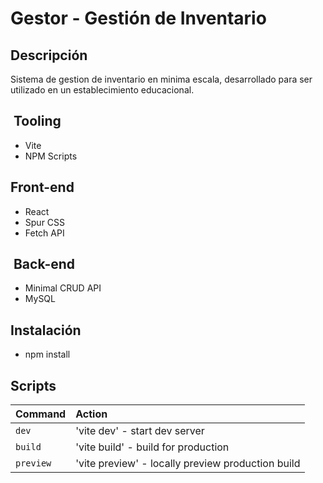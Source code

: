 # Gestor - Gestión de Inventario

## Descripción

Sistema de gestion de inventario en minima escala, desarrollado para ser utilizado en un establecimiento educacional.

##  Tooling

- Vite
- NPM Scripts

## Front-end

- React
- Spur CSS
- Fetch API

##  Back-end

- Minimal CRUD API
- MySQL

## Instalación

* npm install

## Scripts

Command | Action
:- | :-
`dev` | 'vite dev' - start dev server
`build` | 'vite build' - build for production
`preview` | 'vite preview' - locally preview production build
